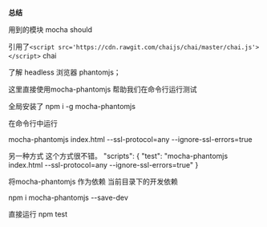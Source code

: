 **总结**

用到的模块  mocha should 

引用了`<script src='https://cdn.rawgit.com/chaijs/chai/master/chai.js'></script>` chai

了解 headless 浏览器 phantomjs；

这里直接使用mocha-phantomjs 帮助我们在命令行运行测试

全局安装了 npm i -g mocha-phantomjs


在命令行中运行

mocha-phantomjs index.html --ssl-protocol=any --ignore-ssl-errors=true

另一种方式 这个方式很不错。
"scripts": {
	"test": "mocha-phantomjs index.html --ssl-protocol=any --ignore-ssl-errors=true"
}

将mocha-phantomjs 作为依赖 当前目录下的开发依赖

npm i mocha-phantomjs --save-dev

直接运行
npm test
